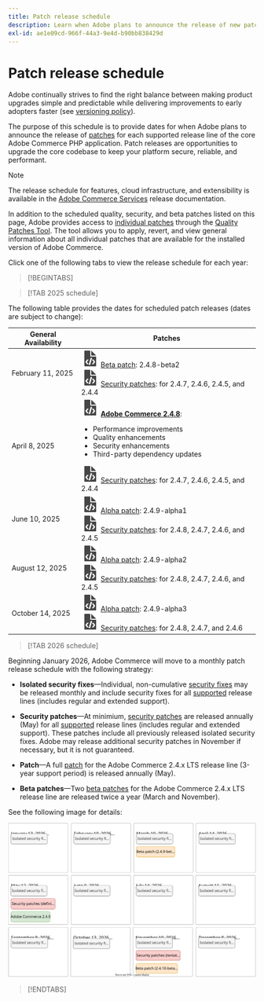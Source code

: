 ```yaml
---
title: Patch release schedule
description: Learn when Adobe plans to announce the release of new patches and security fixes for Adobe Commerce.
exl-id: ae1e09cd-966f-44a3-9e4d-b90bb838429d
---
```


# Patch release schedule

Adobe continually strives to find the right balance between making product upgrades simple and predictable while delivering improvements to early adopters faster (see [versioning policy](versioning-policy.md)).

The purpose of this schedule is to provide dates for when Adobe plans to announce the release of [patches](versioning-policy.md#patch-release) for each supported release line of the core Adobe Commerce PHP application. Patch releases are opportunities to upgrade the core codebase to keep your platform secure, reliable, and performant.

>[!NOTE]
>
>The release schedule for features, cloud infrastructure, and extensibility is available in the [Adobe Commerce Services](https://experienceleague.adobe.com/en/docs/commerce/user-guides/release-information/release-notes-all) release documentation.

In addition to the scheduled quality, security, and beta patches listed on this page, Adobe provides access to [individual patches](versioning-policy.md#individual-patch) through the [Quality Patches Tool](../tools/quality-patches-tool/usage.md). The tool allows you to apply, revert, and view general information about all individual patches that are available for the installed version of Adobe Commerce.

Click one of the following tabs to view the release schedule for each year:

>[!BEGINTABS]

>[!TAB 2025 schedule]

The following table provides the dates for scheduled patch releases (dates are subject to change):

<table>
<thead>
  <tr>
    <th>General Availability</th>
    <th>Patches</th>
  </tr>
</thead>
<tbody>
  <tr>
    <td>February 11, 2025</td>
    <td><img alt="Patch release icon" src="../assets/icons/file-code.svg"></img> <a href="versioning-policy.md#beta-patch-release">Beta patch</a>: 2.4.8-beta2<br><img alt="Patch release icon" src="../assets/icons/file-code.svg"></img> <a href="release-notes/security/overview.md">Security patches</a>: for 2.4.7, 2.4.6, 2.4.5, and 2.4.4</td>
  </tr>
  <tr>
    <tr>
    <td>April 8, 2025</td>
    <td><img alt="Patch release icon" src="../assets/icons/file-code.svg"></img> <a href="release-notes/commerce/overview.md"><strong>Adobe Commerce 2.4.8</a></strong>:<ul><li>Performance improvements</li><li>Quality enhancements</li><li>Security enhancements</li><li>Third-party dependency updates</li></ul><img alt="Patch release icon" src="../assets/icons/file-code.svg"></img> <a href="release-notes/security/overview.md">Security patches</a>: for 2.4.7, 2.4.6, 2.4.5, and 2.4.4</td>
  </tr>
  <tr>
    <td>June 10, 2025</td>
    <td><img alt="Patch release icon" src="../assets/icons/file-code.svg"></img> <a href="versioning-policy.md#alpha-patch-release">Alpha patch</a>: 2.4.9-alpha1<br><img alt="Patch release icon" src="../assets/icons/file-code.svg"></img> <a href="release-notes/security/overview.md">Security patches</a>: for 2.4.8, 2.4.7, 2.4.6, and 2.4.5</td>
  </tr>
  <tr>
    <td>August 12, 2025</td>
    <td><img alt="Patch release icon" src="../assets/icons/file-code.svg"></img> <a href="versioning-policy.md#alpha-patch-release">Alpha patch</a>: 2.4.9-alpha2<br><img alt="Patch release icon" src="../assets/icons/file-code.svg"></img> <a href="release-notes/security/overview.md">Security patches</a>: for 2.4.8, 2.4.7, 2.4.6, and 2.4.5</td>
  </tr>
  <tr>
    <td>October 14, 2025</td>
    <td><img alt="Patch release icon" src="../assets/icons/file-code.svg"></img> <a href="versioning-policy.md#alpha-patch-release">Alpha patch</a>: 2.4.9-alpha3<br><img alt="Patch release icon" src="../assets/icons/file-code.svg"></img> <a href="release-notes/security/overview.md">Security patches</a>: for 2.4.8, 2.4.7, and 2.4.6</td>
  </tr>
</tbody>
</table>

>[!TAB 2026 schedule]

Beginning January 2026, Adobe Commerce will move to a monthly patch release schedule with the following strategy:

- **Isolated security fixes**—Individual, non-cumulative [security fixes](versioning-policy.md#isolated-patch) may be released monthly and include security fixes for all [supported](lifecycle-policy.md) release lines (includes regular and extended support).

- **Security patches**—At minimium, [security patches](versioning-policy.md#security-patch-release) are released annually (May) for all [supported](lifecycle-policy.md) release lines (includes regular and extended support). These patches include all previously released isolated security fixes. Adobe may release additional security patches in November if necessary, but it is not guaranteed.

- **Patch**—A full [patch](versioning-policy.md#patch-release) for the Adobe Commerce 2.4.x LTS release line (3-year support period) is released annually (May).

- **Beta patches**—Two [beta patches](versioning-policy.md#beta-patch-release) for the Adobe Commerce 2.4.x LTS release line are released twice a year (March and November).

See the following image for details:

![2026 Adobe Commerce release calendar](../assets/release/release-calendar.drawio.svg)

>[!ENDTABS]

